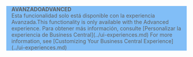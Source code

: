 <blockquote STYLE="background: #81BEF7;border-left:None"><span data-ttu-id="cb5f1-101"><b>AVANZADO</b></span><span class="sxs-lookup"><span data-stu-id="cb5f1-101"><b>ADVANCED</b></span></span><br /><span data-ttu-id="cb5f1-102">Esta funcionalidad solo está disponible con la experiencia Avanzada.</span><span class="sxs-lookup"><span data-stu-id="cb5f1-102">This functionality is only available with the Advanced experience.</span></span> <span data-ttu-id="cb5f1-103">Para obtener más información, consulte [Personalizar la experiencia de Business Central](../ui-experiences.md) </span><span class="sxs-lookup"><span data-stu-id="cb5f1-103">For more information, see [Customizing Your Business Central Experience](../ui-experiences.md) </span></span></blockquote>
